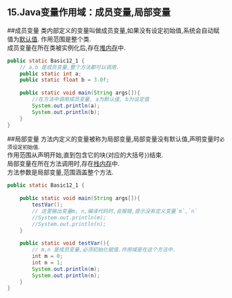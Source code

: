 15.Java变量作用域：成员变量,局部变量
---

##成员变量
类内部定义的变量叫做成员变量,如果没有设定初始值,系统会自动赋值为[默认值](dashidan.com).
作用范围是整个类.   
成员变量在所在类被实例化后,存在[堆内存](dashidan.com)中.

```java
public static Basic12_1 {
	// a,b 是成员变量,整个方法都可以调用.
	public static int a;
	public static float b = 3.0f;
	
	public static void main(String args[]){
		//在方法中调用成员变量, a为默认值, b为设定值
		System.out.println(a);
		System.out.println(b);
	}
}
```

##局部变量
方法内定义的变量被称为局部变量,局部变量没有默认值,声明变量时`必须设定初始值`.   
作用范围从声明开始,直到包含它的块(对应的大括号`}`)结束.   
局部变量在所在方法调用时,存在[栈内存](dashidan.com)中.   
方法参数是局部变量,范围涵盖整个方法.   

```java
public static Basic12_1 {
	
	public static void main(String args[]){
		testVar();
		// 这里输出变量m, n,编译代码时,会报错,提示没有定义变量`m`,`n`
		//System.out.println(m);
		//System.out.println(n);		
	}
	
	public static void testVar(){
		// m,n 是成员变量,必须初始化赋值.作用域是在这个方法中.
		int m = 0;
		int n = 1;
		System.out.println(m);
		System.out.println(n);
	}
}
```
